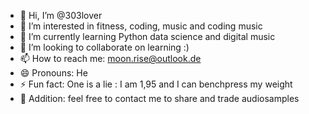 - 👋 Hi, I’m @303lover
- 👀 I’m interested in fitness, coding, music and coding music
- 🌱 I’m currently learning Python data science and digital music
- 💞️ I’m looking to collaborate on learning :)
- 📫 How to reach me: moon.rise@outlook.de
- 😄 Pronouns: He
- ⚡ Fun fact: One is a lie : I am 1,95 and I can benchpress my weight
- 👾 Addition: feel free to contact me to share and trade audiosamples
  
<!---
303lover/303lover is a ✨ special ✨ repository because its `README.md` (this file) appears on your GitHub profile.
You can click the Preview link to take a look at your changes.
--->
